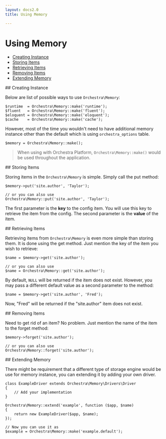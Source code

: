 ```yaml
---
layout: docs2.0
title: Using Memory

---
```


Using Memory
==============

* [Creating Instance](#create-instance)
* [Storing Items](#storing-items)
* [Retrieving Items](#retrieving-items)
* [Removing Items](#removing-items)
* [Extending Memory](#extending)

<article id="create-instance">
## Creating Instance

Below are list of possible ways to use `Orchestra\Memory`:

	$runtime  = Orchestra\Memory::make('runtime');
	$fluent   = Orchestra\Memory::make('fluent');
	$eloquent = Orchestra\Memory::make('eloquent'); 
	$cache    = Orchestra\Memory::make('cache');

However, most of the time you wouldn't need to have additional memory instance other than the default which is using `orchestra_options` table.

	$memory = Orchestra\Memory::make();

> When using with Orchestra Platform, `Orchestra\Memory::make()` would be used throughout the application.

</article>

<article id="storing-items">
## Storing Items

Storing items in the `Orchestra\Memory` is simple. Simply call the put method:

	$memory->put('site.author', 'Taylor');

	// or you can also use
	Orchestra\Memory::put('site.author', 'Taylor');

The first parameter is the **key** to the config item. You will use this key to retrieve the item from the config. The second parameter is the **value** of the item.

</article>

<article id="retrieving-items">
## Retrieving Items

Retrieving items from `Orchestra\Memory` is even more simple than storing them. It is done using the get method. Just mention the key of the item you wish to retrieve:

	$name = $memory->get('site.author');

	// or you can also use
	$name = Orchestra\Memory::get('site.author');

By default, `NULL` will be returned if the item does not exist. However, you may pass a different default value as a second parameter to the method:

	$name = $memory->get('site.author', 'Fred');

Now, "Fred" will be returned if the "site.author" item does not exist.

</article>

<article id="removing-items">
## Removing Items

Need to get rid of an item? No problem. Just mention the name of the item to the forget method:

	$memory->forget('site.author');

	// or you can also use
	Orchestra\Memory::forget('site.author');

</article>

<article id="extending">
## Extending Memory

There might be requirement that a different type of storage engine would be use for memory instance, you can extending it by adding your own driver.

	class ExampleDriver extends Orchestra\Memory\Drivers\Driver 
	{
		// Add your implementation
	}

	Orchestra\Memory::extend('example', function ($app, $name)
	{
		return new ExampleDriver($app, $name);
	});

	// Now you can use it as
	$example = Orchestra\Memory::make('example.default');

</article>
